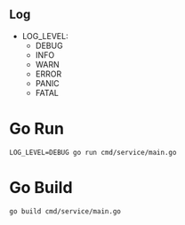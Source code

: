 ## Log
* LOG_LEVEL:
	* DEBUG
	* INFO
	* WARN
	* ERROR
	* PANIC
	* FATAL

# Go Run
```
LOG_LEVEL=DEBUG go run cmd/service/main.go
```

# Go Build 
```
go build cmd/service/main.go
```
